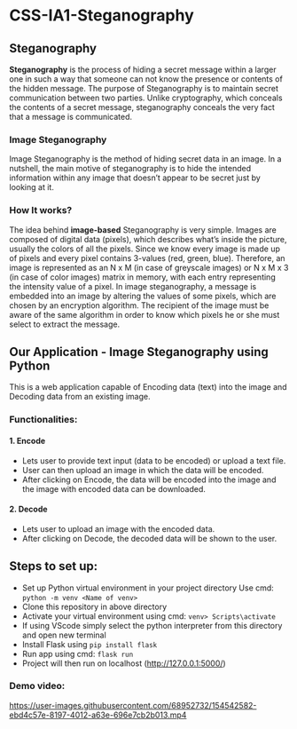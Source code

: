 # CSS-IA1-Steganography

## Steganography
**Steganography** is the process of hiding a secret message within a larger one in such a way that someone can not know the presence or contents of the hidden message. The purpose of Steganography is to maintain secret communication between two parties. Unlike cryptography, which conceals the contents of a secret message, steganography conceals the very fact that a message is communicated.

### Image Steganography
Image Steganography is the method of hiding secret data in an image. In a nutshell, the main motive of steganography is to hide the intended information within any image that doesn’t appear to be secret just by looking at it.

### How It works?
The idea behind **image-based** Steganography is very simple. Images are composed of digital data (pixels), which describes what’s inside the picture, usually the colors of all the pixels. Since we know every image is made up of pixels and every pixel contains 3-values (red, green, blue). Therefore, an image is represented as an N x M (in case of greyscale images) or N x M x 3 (in case of color images) matrix in memory, with each entry representing the intensity value of a pixel. In image steganography, a message is embedded into an image by altering the values of some pixels, which are chosen by an encryption algorithm. The recipient of the image must be aware of the same algorithm in order to know which pixels he or she must select to extract the message.


## Our Application - Image Steganography using Python
This is a web application capable of Encoding data (text) into the image and Decoding data from an existing image.

### Functionalities:
#### 1. Encode
- Lets user to provide text input (data to be encoded) or upload a text file.
- User can then upload an image in which the data will be encoded.
- After clicking on Encode, the data will be encoded into the image and the image with encoded data can be downloaded.

#### 2. Decode
- Lets user to upload an image with the encoded data.
- After clicking on Decode, the decoded data will be shown to the user.

## Steps to set up:
- Set up Python virtual environment in your project directory
  Use cmd: `python -m venv <Name of venv>`
- Clone this repository in above directory
- Activate your virtual environment using 
  cmd: `venv> Scripts\activate` 
- If using VScode simply select the python interpreter from this directory and open new terminal
- Install Flask using `pip install flask`
- Run app using cmd: `flask run`
- Project will then run on localhost (http://127.0.0.1:5000/)

### Demo video:

https://user-images.githubusercontent.com/68952732/154542582-ebd4c57e-8197-4012-a63e-696e7cb2b013.mp4


